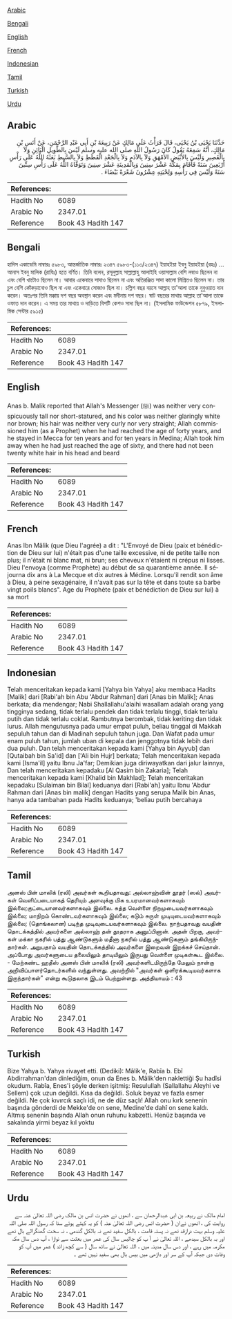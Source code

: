 [Arabic](#arabic)

[Bengali](#bengali)

[English](#english)

[French](#french)

[Indonesian](#indonesian)

[Tamil](#tamil)

[Turkish](#turkish)

[Urdu](#urdu)

## Arabic


<div dir="rtl" lang="ar" style={{fontSize:'larger',backgroundColor:'#f8f9fa',padding:20}}>
حَدَّثَنَا يَحْيَى بْنُ يَحْيَى، قَالَ قَرَأْتُ عَلَى مَالِكٍ عَنْ رَبِيعَةَ بْنِ أَبِي عَبْدِ الرَّحْمَنِ، عَنْ أَنَسِ بْنِ مَالِكٍ، أَنَّهُ سَمِعَهُ يَقُولُ كَانَ رَسُولُ اللَّهِ صلى الله عليه وسلم لَيْسَ بِالطَّوِيلِ الْبَائِنِ وَلاَ بِالْقَصِيرِ وَلَيْسَ بِالأَبْيَضِ الأَمْهَقِ وَلاَ بِالآدَمِ وَلاَ بِالْجَعْدِ الْقَطَطِ وَلاَ بِالسَّبِطِ بَعَثَهُ اللَّهُ عَلَى رَأْسِ أَرْبَعِينَ سَنَةً فَأَقَامَ بِمَكَّةَ عَشْرَ سِنِينَ وَبِالْمَدِينَةِ عَشْرَ سِنِينَ وَتَوَفَّاهُ اللَّهُ عَلَى رَأْسِ سِتِّينَ سَنَةً وَلَيْسَ فِي رَأْسِهِ وَلِحْيَتِهِ عِشْرُونَ شَعْرَةً بَيْضَاءَ ‏.‏
</div>
<div style={{backgroundColor:'#f8f9fa',padding:20, marginBottom: 10}}><table> <thead> <tr> <th>References:</th> <th></th> </tr> </thead> <tbody><tr><td>Hadith No</td><td>6089</td></tr><tr><td>Arabic No</td><td>2347.01</td></tr><tr><td>Reference</td><td>Book 43 Hadith 147</td></tr></tbody></table></div>

## Bengali


<div dir="ltr" lang="bn" style={{fontSize:'larger',backgroundColor:'#f8f9fa',padding:20}}>
হাদিস একাডেমি নাম্বারঃ ৫৯৮৩, আন্তর্জাতিক নাম্বারঃ ২৩৪৭ ৫৯৮৩-(১১৩/২৩৪৭) ইয়াহইয়া ইবনু ইয়াহইয়া (রহঃ) ... আনাস ইবনু মালিক (রাযিঃ) হতে বর্ণিত। তিনি বলেন, রসূলুল্লাহ সাল্লাল্লাহু আলাইহি ওয়াসাল্লাম বেশি লম্বাও ছিলেন না এবং বেশি খাটোও ছিলেন না। আবার একেবারে সাদাও ছিলেন না এবং অতিরঞ্জিত সাদা কালো মিশ্রিতও ছিলেন না। তার চুল বেশি কোঁকড়ানোও ছিল না এবং একেবারে সোজাও ছিল না। চল্লিশ বছর বয়সে আল্লাহ তা'আলা তাকে নুবুওয়াত দান করেন। অতঃপর তিনি মক্কায় দশ বছর অবস্থান করেন এবং মদীনায় দশ বছর। ষাট বছরের মাথায় আল্লাহ তা'আলা তাকে ওফাত দান করেন। এ সময় তার মাথায় ও দাড়িতে বিশটি কেশও সাদা ছিল না। (ইসলামিক ফাউন্ডেশন ৫৮৭৯, ইসলামিক সেন্টার ৫৯১৫)
</div>
<div style={{backgroundColor:'#f8f9fa',padding:20, marginBottom: 10}}><table> <thead> <tr> <th>References:</th> <th></th> </tr> </thead> <tbody><tr><td>Hadith No</td><td>6089</td></tr><tr><td>Arabic No</td><td>2347.01</td></tr><tr><td>Reference</td><td>Book 43 Hadith 147</td></tr></tbody></table></div>

## English


<div dir="ltr" lang="en" style={{fontSize:'larger',backgroundColor:'#f8f9fa',padding:20}}>
Anas b. Malik reported that Allah's Messenger (ﷺ) was neither very conspicuously tall nor short-statured, and his color was neither glaringly white nor brown; his hair was neither very curly nor very straight; Allah commissioned him (as a Prophet) when he had reached the age of forty years, and he stayed in Mecca for ten years and for ten years in Medina; Allah took him away when he had just reached the age of sixty, and there had not been twenty white hair in his head and beard
</div>
<div style={{backgroundColor:'#f8f9fa',padding:20, marginBottom: 10}}><table> <thead> <tr> <th>References:</th> <th></th> </tr> </thead> <tbody><tr><td>Hadith No</td><td>6089</td></tr><tr><td>Arabic No</td><td>2347.01</td></tr><tr><td>Reference</td><td>Book 43 Hadith 147</td></tr></tbody></table></div>

## French


<div dir="ltr" lang="fr" style={{fontSize:'larger',backgroundColor:'#f8f9fa',padding:20}}>
Anas Ibn Mâlik (que Dieu l'agrée) a dit : "L'Envoyé de Dieu (paix et bénédiction de Dieu sur lui) n'était pas d'une taille excessive, ni de petite taille non plus; il n'était ni blanc mat, ni brun; ses cheveux n'étaient ni crépus ni lisses. Dieu l'envoya (comme Prophète) au début de sa quarantième année. Il séjourna dix ans à La Mecque et dix autres à Médine. Lorsqu'il rendit son âme à Dieu, à peine sexagénaire, il n'avait pas sur la tête et dans toute sa barbe vingt poils blancs". Age du Prophète (paix et bénédiction de Dieu sur lui) à sa mort
</div>
<div style={{backgroundColor:'#f8f9fa',padding:20, marginBottom: 10}}><table> <thead> <tr> <th>References:</th> <th></th> </tr> </thead> <tbody><tr><td>Hadith No</td><td>6089</td></tr><tr><td>Arabic No</td><td>2347.01</td></tr><tr><td>Reference</td><td>Book 43 Hadith 147</td></tr></tbody></table></div>

## Indonesian


<div dir="ltr" lang="id" style={{fontSize:'larger',backgroundColor:'#f8f9fa',padding:20}}>
Telah menceritakan kepada kami [Yahya bin Yahya] aku membaca Hadits [Malik] dari [Rabi'ah bin Abu 'Abdur Rahman] dari [Anas bin Malik]; Anas berkata; dia mendengar; Nabi Shallallahu'alaihi wasallam adalah orang yang tingginya sedang, tidak terlalu pendek dan tidak terlalu tinggi, tidak terlalu putih dan tidak terlalu coklat. Rambutnya berombak, tidak keriting dan tidak lurus. Allah mengutusnya pada umur empat puluh, beliau tinggal di Makkah sepuluh tahun dan di Madinah sepuluh tahun juga. Dan Wafat pada umur enam puluh tahun, jumlah uban di kepala dan jenggotnya tidak lebih dari dua puluh. Dan telah menceritakan kepada kami [Yahya bin Ayyub] dan [Qutaibah bin Sa'id] dan ['Ali bin Hujr] berkata; Telah menceritakan kepada kami [Isma'il] yaitu Ibnu Ja'far; Demikian juga diriwayatkan dari jalur lainnya, Dan telah menceritakan kepadaku [Al Qasim bin Zakaria]; Telah menceritakan kepada kami [Khalid bin Makhlad]; Telah menceritakan kepadaku [Sulaiman bin Bilal] keduanya dari [Rabi'ah] yaitu Ibnu 'Abdur Rahman dari [Anas bin malik] dengan Hadits yang serupa Malik bin Anas, hanya ada tambahan pada Hadits keduanya; 'beliau putih bercahaya
</div>
<div style={{backgroundColor:'#f8f9fa',padding:20, marginBottom: 10}}><table> <thead> <tr> <th>References:</th> <th></th> </tr> </thead> <tbody><tr><td>Hadith No</td><td>6089</td></tr><tr><td>Arabic No</td><td>2347.01</td></tr><tr><td>Reference</td><td>Book 43 Hadith 147</td></tr></tbody></table></div>

## Tamil


<div dir="ltr" lang="ta" style={{fontSize:'larger',backgroundColor:'#f8f9fa',padding:20}}>
அனஸ் பின் மாலிக் (ரலி) அவர்கள் கூறியதாவது: அல்லாஹ்வின் தூதர் (ஸல்) அவர்கள் வெளிப்படையாகத் தெரியும் அளவுக்கு மிக உயரமானவர்களாகவும் இல்லை;குட்டையானவர்களாகவும் இல்லை. சுத்த வெள்ளை நிறமுடையவர்களாகவும் இல்லை; மாநிறம் கொண்டவர்களாகவும் இல்லை; கடும் சுருள் முடியுடையவர்களாகவும் இல்லை; (தொங்கலான) படிந்த முடிவுடையவர்களாகவும் இல்லை. நாற்பதாவது வயதின் தொடக்கத்தில் அவர்களை அல்லாஹ் தன் தூதராக அனுப்பினான். அதன் பிறகு, அவர்கள் மக்கா நகரில் பத்து ஆண்டுகளும் மதீனா நகரில் பத்து ஆண்டுகளும் தங்கியிருந்தார்கள். அறுபதாம் வயதின் தொடக்கத்தில் அவர்களை இறைவன் இறக்கச் செய்தான். அப்போது அவர்களுடைய தலையிலும் தாடியிலும் இருபது வெள்ளை முடிகள்கூட இல்லை. - மேற்கண்ட ஹதீஸ் அனஸ் பின் மாலிக் (ரலி) அவர்களிடமிருந்தே மேலும் நான்கு அறிவிப்பாளர்தொடர்களில் வந்துள்ளது. அவற்றில் "அவர்கள் ஒளிரக்கூடியவர்களாக இருந்தார்கள்" என்று கூடுதலாக இடம் பெற்றுள்ளது. அத்தியாயம் : 43
</div>
<div style={{backgroundColor:'#f8f9fa',padding:20, marginBottom: 10}}><table> <thead> <tr> <th>References:</th> <th></th> </tr> </thead> <tbody><tr><td>Hadith No</td><td>6089</td></tr><tr><td>Arabic No</td><td>2347.01</td></tr><tr><td>Reference</td><td>Book 43 Hadith 147</td></tr></tbody></table></div>

## Turkish


<div dir="ltr" lang="tr" style={{fontSize:'larger',backgroundColor:'#f8f9fa',padding:20}}>
Bize Yahya b. Yahya rivayet etti. (Dediki): Mâlik'e, Rabîa b. Ebî Abdirrahman'dan dinlediğim, onun da Enes b. Mâlik'den naklettiği Şu hadîsi okudum. Rabîa, Enes'i şöyle derken işitmiş: Resulullah (Sallallahu Aleyhi ve Sellem) çok uzun değildi. Kısa da değildi. Soluk beyaz ve fazla esmer değildi. Ne çok kıvırcık saçlı idi, ne de düz saçlı! Allah onu kırk senenin başında gönderdi de Mekke'de on sene, Medine'de dahî on sene kaldı. Altmış senenin başında Allah onun ruhunu kabzetti. Henüz başında ve sakalında yirmi beyaz kıl yoktu
</div>
<div style={{backgroundColor:'#f8f9fa',padding:20, marginBottom: 10}}><table> <thead> <tr> <th>References:</th> <th></th> </tr> </thead> <tbody><tr><td>Hadith No</td><td>6089</td></tr><tr><td>Arabic No</td><td>2347.01</td></tr><tr><td>Reference</td><td>Book 43 Hadith 147</td></tr></tbody></table></div>

## Urdu


<div dir="rtl" lang="ur" style={{fontSize:'larger',backgroundColor:'#f8f9fa',padding:20}}>
امام مالک نے ربیعہ بن ابی عبدالرحمان سے ، انھوں نے حضرت انس بن مالک رضی اللہ تعالیٰ عنہ سے روایت کی ، انھوں نےان ( حضرت انس رضی اللہ تعالیٰ عنہ ) کو یہ کہتے ہوئے سنا کہ رسول اللہ صلی اللہ علیہ وسلم بہت درازقد تھے نہ پستہ قامت ، بالکل سفید تھے نہ بالکل گندمی ، نہ سخت گھنگرالے بال تھے اور بہ بالکل سیدھے ، اللہ تعالیٰ نے آ پ کو چالیس سال کی عمر میں بعثت سے نوازا ، آپ دس سال مکہ مکرمہ میں رہے ، اور دس سال مدینہ میں ، اللہ تعالیٰ نے ساٹھ سال ( سے کچھ زائد ) عمر میں آپ کو وفات دی جبکہ آپ کے سر اور داڑھی میں بیس بال بھی سفید نہیں تھے ۔
</div>
<div style={{backgroundColor:'#f8f9fa',padding:20, marginBottom: 10}}><table> <thead> <tr> <th>References:</th> <th></th> </tr> </thead> <tbody><tr><td>Hadith No</td><td>6089</td></tr><tr><td>Arabic No</td><td>2347.01</td></tr><tr><td>Reference</td><td>Book 43 Hadith 147</td></tr></tbody></table></div>